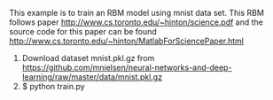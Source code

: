 This example is to train an RBM model using mnist data set. This RBM follows paper http://www.cs.toronto.edu/~hinton/science.pdf and the source code for this paper can be found http://www.cs.toronto.edu/~hinton/MatlabForSciencePaper.html
1. Download dataset mnist.pkl.gz from https://github.com/mnielsen/neural-networks-and-deep-learning/raw/master/data/mnist.pkl.gz
2. $ python train.py
